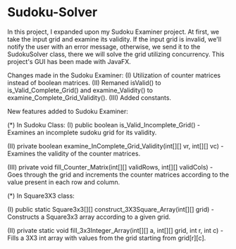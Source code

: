 # Sudoku-Solver
In this project, I expanded upon my Sudoku Examiner project. 
At first, we take the input grid and examine its validity.
If the input grid is invalid, we'll notify the user with an error message,
otherwise, we send it to the SudokuSolver class, there we will solve the grid utilizing concurrency.
This project's GUI has been made with JavaFX.

Changes made in the Sudoku Examiner:
(I) Utilization of counter matrices instead of boolean matrices.
(II) Remaned isValid() to is_Valid_Complete_Grid() and examine_Validity() to examine_Complete_Grid_Validity().
(III) Added constants.


New features added to Sudoku Examiner:

(*) In Sudoku Class:
  (I) public boolean is_Valid_Incomplete_Grid() - Examines an incomplete sudoku grid for its validity.
  
  (II) private boolean examine_InComplete_Grid_Validity(int[][] vr, int[][] vc) - Examines the validity of the counter matrices.
  
  (III) private void fill_Counter_Matrix(int[][] validRows, int[][] validCols) - Goes through the grid and increments the counter matrices according to the value present in each row and column.

  
  
(*) In Square3X3 class:

  (I) public static Square3x3[][] construct_3X3Square_Array(int[][] grid) - Constructs a Square3x3 array according to a given grid.
  
  (II) private static void fill_3x3Integer_Array(int[][] a, int[][] grid, int r, int c) - Fills a 3X3 int array with values from the grid starting from grid[r][c].

  
